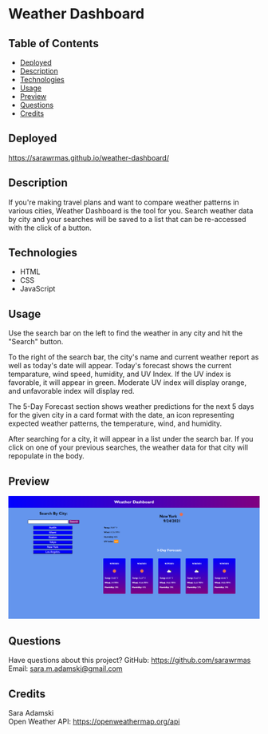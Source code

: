 # Weather Dashboard

## Table of Contents
* [Deployed](#deployed)
* [Description](#description)
* [Technologies](#technologies)
* [Usage](#usage)
* [Preview](#preview)
* [Questions](#questions)
* [Credits](#credits)

## Deployed
https://sarawrmas.github.io/weather-dashboard/

## Description
If you're making travel plans and want to compare weather patterns in various cities, Weather Dashboard is the tool for you. Search weather data by city and your searches will be saved to a list that can be re-accessed with the click of a button.

## Technologies
* HTML
* CSS
* JavaScript

## Usage
Use the search bar on the left to find the weather in any city and hit the "Search" button.

To the right of the search bar, the city's name and current weather report as well as today's date will appear. Today's forecast shows the current temparature, wind speed, humidity, and UV Index. If the UV index is favorable, it will appear in green. Moderate UV index will display orange, and unfavorable index will display red.

The 5-Day Forecast section shows weather predictions for the next 5 days for the given city in a card format with the date, an icon representing expected weather patterns, the temperature, wind, and humidity.

After searching for a city, it will appear in a list under the search bar. If you click on one of your previous searches, the weather data for that city will repopulate in the body.

## Preview
!["screenshot of the webpage"](assets/images/screenshot.png)

## Questions
Have questions about this project?
GitHub: https://github.com/sarawrmas
Email: sara.m.adamski@gmail.com

## Credits
Sara Adamski  
Open Weather API: https://openweathermap.org/api